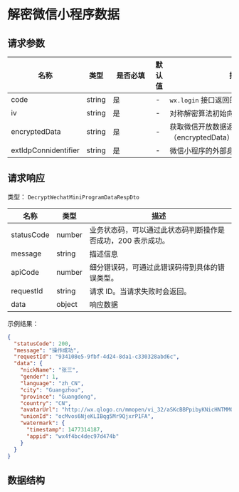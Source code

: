 # 解密微信小程序数据

<!--
  警告⚠️：
  不要直接修改该文档，
  https://github.com/Authing/authing-docs-factory
  使用该项目进行生成
-->

<LastUpdated />



## 请求参数

| 名称 | 类型 | <div style="width:80px">是否必填</div> | 默认值 | <div style="width:300px">描述</div> | <div style="width:200px"></div>示例值</div> |
| ---- | ---- | ---- | ---- | ---- | ---- |
| code | string | 是 | - | `wx.login` 接口返回的用户 `code`  |  |
| iv | string | 是 | - | 对称解密算法初始向量，由微信返回  |  |
| encryptedData | string | 是 | - | 获取微信开放数据返回的加密数据（encryptedData）  |  |
| extIdpConnidentifier | string | 是 | - | 微信小程序的外部身份源连接标志符  | `my-wxapp` |


<!-- 暂时不显示示例代码 -->
<!-- ## 示例代码
```php
<?php

require 'vendor/autoload.php';

use Authing\ManagementClient;

$management = new ManagementClient(
    "AUTHING_USERPOOL_ID",
    "AUTHING_USERPOOL_SECRET"
);

$data = $management->decryptWechatMiniprogramData(array(
      "extIdpConnidentifier" => "my-wxapp",
    "encryptedData" => "",
    "iv" => "",
    "code" => "",

));
``` -->

## 请求响应

类型： `DecryptWechatMiniProgramDataRespDto`

| 名称 | 类型 | 描述 |
| ---- | ---- | ---- |
| statusCode | number | 业务状态码，可以通过此状态码判断操作是否成功，200 表示成功。 |
| message | string | 描述信息 |
| apiCode | number | 细分错误码，可通过此错误码得到具体的错误类型。 |
| requestId | string | 请求 ID。当请求失败时会返回。 |
| data | object | 响应数据 |



示例结果：

```json
{
  "statusCode": 200,
  "message": "操作成功",
  "requestId": "934108e5-9fbf-4d24-8da1-c330328abd6c",
  "data": {
    "nickName": "张三",
    "gender": 1,
    "language": "zh_CN",
    "city": "Guangzhou",
    "province": "Guangdong",
    "country": "CN",
    "avatarUrl": "http://wx.qlogo.cn/mmopen/vi_32/aSKcBBPpibyKNicHNTMM0qJVh8Kjgiak2AHWr8MHM4WgMEm7GFhsf8OYrySdbvAMvTsw3mo8ibKicsnfN5pRjl1p8HQ/0",
    "unionId": "ocMvos6NjeKLIBqg5Mr9QjxrP1FA",
    "watermark": {
      "timestamp": 1477314187,
      "appid": "wx4f4bc4dec97d474b"
    }
  }
}
```

## 数据结构


